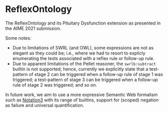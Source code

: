 # ReflexOntology

The ReflexOntology and its Pituitary Dysfunction extension as presented in the AIME 2021 submission.

Some notes:
- Due to limitations of SWRL (and OWL), some expressions are not as elegant as they could be; i.e., where we had to resort to explicly enumerating the tests associated with a reflex rule or follow-up rule.
- Due to apparent limitations of the Pellet reasoner, the `swrlb:subtract` builtin is not supported; hence, currently we explicitly state that a test-pattern of stage 2 can be triggered when a follow-up rule of stage 1 was triggered; a test-pattern of stage 3 can be triggered when a follow-up rule of stage 2 was triggered; and so on.

In future work, we aim to use a more expressive Semantic Web formalism such as <a href="https://github.com/w3c/N3">Notation3</a> with its range of builtins, support for (scoped) negation as failure and universal quantification.